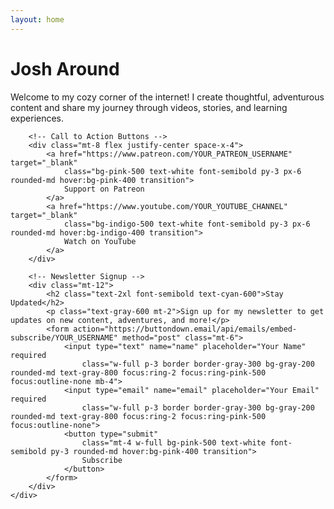 ```yaml
---
layout: home
---
```


<!-- Hero Section -->
<div class="hero-image flex items-center justify-center">
    <!-- Content Card -->
    <div class="bg-white shadow-lg rounded-lg p-8 w-11/12 max-w-xl text-center border border-gray-300 transform-translate-y-1/4">
        <h1 class="text-6xl font-bold text-cyan-600">Josh Around</h1>
        <p class="text-lg text-gray-600 mt-4">
            Welcome to my cozy corner of the internet! I create thoughtful, adventurous content and share my journey through videos, stories, and learning experiences.
        </p>

        <!-- Call to Action Buttons -->
        <div class="mt-8 flex justify-center space-x-4">
            <a href="https://www.patreon.com/YOUR_PATREON_USERNAME" target="_blank"
                class="bg-pink-500 text-white font-semibold py-3 px-6 rounded-md hover:bg-pink-400 transition">
                Support on Patreon
            </a>
            <a href="https://www.youtube.com/YOUR_YOUTUBE_CHANNEL" target="_blank"
                class="bg-indigo-500 text-white font-semibold py-3 px-6 rounded-md hover:bg-indigo-400 transition">
                Watch on YouTube
            </a>
        </div>

        <!-- Newsletter Signup -->
        <div class="mt-12">
            <h2 class="text-2xl font-semibold text-cyan-600">Stay Updated</h2>
            <p class="text-gray-600 mt-2">Sign up for my newsletter to get updates on new content, adventures, and more!</p>
            <form action="https://buttondown.email/api/emails/embed-subscribe/YOUR_USERNAME" method="post" class="mt-6">
                <input type="text" name="name" placeholder="Your Name" required
                    class="w-full p-3 border border-gray-300 bg-gray-200 rounded-md text-gray-800 focus:ring-2 focus:ring-pink-500 focus:outline-none mb-4">
                <input type="email" name="email" placeholder="Your Email" required
                    class="w-full p-3 border border-gray-300 bg-gray-200 rounded-md text-gray-800 focus:ring-2 focus:ring-pink-500 focus:outline-none">
                <button type="submit"
                    class="mt-4 w-full bg-pink-500 text-white font-semibold py-3 rounded-md hover:bg-pink-400 transition">
                    Subscribe
                </button>
            </form>
        </div>
    </div>
</div>
